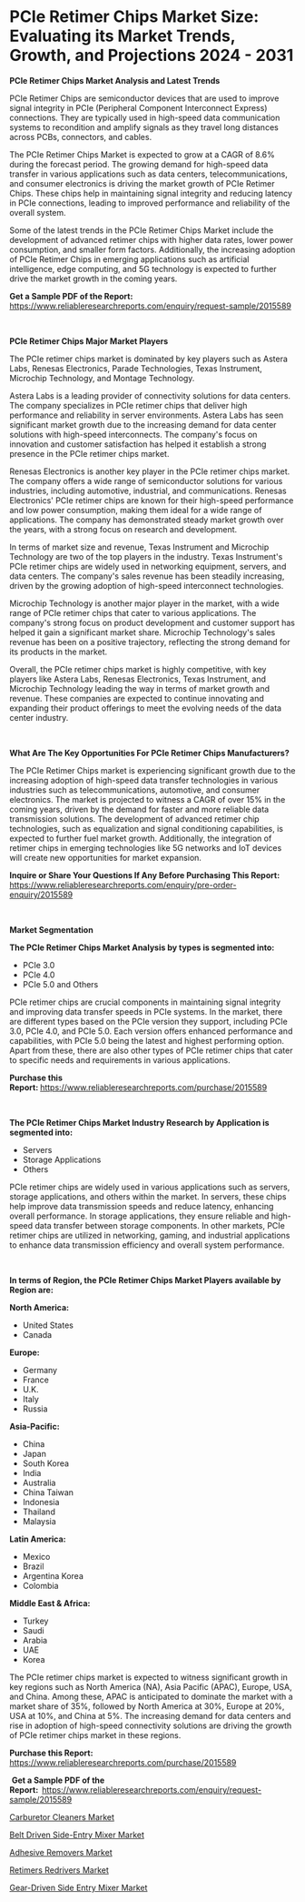 <p><h1>PCIe Retimer Chips Market Size: Evaluating its Market Trends, Growth, and Projections 2024 - 2031</h1></p><p><strong>PCIe Retimer Chips Market Analysis and Latest Trends</strong></p>
<p><p>PCIe Retimer Chips are semiconductor devices that are used to improve signal integrity in PCIe (Peripheral Component Interconnect Express) connections. They are typically used in high-speed data communication systems to recondition and amplify signals as they travel long distances across PCBs, connectors, and cables.</p><p>The PCIe Retimer Chips Market is expected to grow at a CAGR of 8.6% during the forecast period. The growing demand for high-speed data transfer in various applications such as data centers, telecommunications, and consumer electronics is driving the market growth of PCIe Retimer Chips. These chips help in maintaining signal integrity and reducing latency in PCIe connections, leading to improved performance and reliability of the overall system.</p><p>Some of the latest trends in the PCIe Retimer Chips Market include the development of advanced retimer chips with higher data rates, lower power consumption, and smaller form factors. Additionally, the increasing adoption of PCIe Retimer Chips in emerging applications such as artificial intelligence, edge computing, and 5G technology is expected to further drive the market growth in the coming years.</p></p>
<p><strong>Get a Sample PDF of the Report:&nbsp;</strong> <a href="https://www.reliableresearchreports.com/enquiry/request-sample/2015589">https://www.reliableresearchreports.com/enquiry/request-sample/2015589</a></p>
<p>&nbsp;</p>
<p><strong>PCIe Retimer Chips Major Market Players</strong></p>
<p><p>The PCIe retimer chips market is dominated by key players such as Astera Labs, Renesas Electronics, Parade Technologies, Texas Instrument, Microchip Technology, and Montage Technology. </p><p>Astera Labs is a leading provider of connectivity solutions for data centers. The company specializes in PCIe retimer chips that deliver high performance and reliability in server environments. Astera Labs has seen significant market growth due to the increasing demand for data center solutions with high-speed interconnects. The company's focus on innovation and customer satisfaction has helped it establish a strong presence in the PCIe retimer chips market.</p><p>Renesas Electronics is another key player in the PCIe retimer chips market. The company offers a wide range of semiconductor solutions for various industries, including automotive, industrial, and communications. Renesas Electronics' PCIe retimer chips are known for their high-speed performance and low power consumption, making them ideal for a wide range of applications. The company has demonstrated steady market growth over the years, with a strong focus on research and development.</p><p>In terms of market size and revenue, Texas Instrument and Microchip Technology are two of the top players in the industry. Texas Instrument's PCIe retimer chips are widely used in networking equipment, servers, and data centers. The company's sales revenue has been steadily increasing, driven by the growing adoption of high-speed interconnect technologies.</p><p>Microchip Technology is another major player in the market, with a wide range of PCIe retimer chips that cater to various applications. The company's strong focus on product development and customer support has helped it gain a significant market share. Microchip Technology's sales revenue has been on a positive trajectory, reflecting the strong demand for its products in the market.</p><p>Overall, the PCIe retimer chips market is highly competitive, with key players like Astera Labs, Renesas Electronics, Texas Instrument, and Microchip Technology leading the way in terms of market growth and revenue. These companies are expected to continue innovating and expanding their product offerings to meet the evolving needs of the data center industry.</p></p>
<p>&nbsp;</p>
<p><strong>What Are The Key Opportunities For PCIe Retimer Chips Manufacturers?</strong></p>
<p><p>The PCIe Retimer Chips market is experiencing significant growth due to the increasing adoption of high-speed data transfer technologies in various industries such as telecommunications, automotive, and consumer electronics. The market is projected to witness a CAGR of over 15% in the coming years, driven by the demand for faster and more reliable data transmission solutions. The development of advanced retimer chip technologies, such as equalization and signal conditioning capabilities, is expected to further fuel market growth. Additionally, the integration of retimer chips in emerging technologies like 5G networks and IoT devices will create new opportunities for market expansion.</p></p>
<p><strong>Inquire or Share Your Questions If Any Before Purchasing This Report:</strong> <a href="https://www.reliableresearchreports.com/enquiry/pre-order-enquiry/2015589">https://www.reliableresearchreports.com/enquiry/pre-order-enquiry/2015589</a></p>
<p>&nbsp;</p>
<p><strong>Market Segmentation</strong></p>
<p><strong>The PCIe Retimer Chips Market Analysis by types is segmented into:</strong></p>
<p><ul><li>PCIe 3.0</li><li>PCIe 4.0</li><li>PCIe 5.0 and Others</li></ul></p>
<p><p>PCIe retimer chips are crucial components in maintaining signal integrity and improving data transfer speeds in PCIe systems. In the market, there are different types based on the PCIe version they support, including PCIe 3.0, PCIe 4.0, and PCIe 5.0. Each version offers enhanced performance and capabilities, with PCIe 5.0 being the latest and highest performing option. Apart from these, there are also other types of PCIe retimer chips that cater to specific needs and requirements in various applications.</p></p>
<p><strong>Purchase this Report:&nbsp;</strong><a href="https://www.reliableresearchreports.com/purchase/2015589">https://www.reliableresearchreports.com/purchase/2015589</a></p>
<p>&nbsp;</p>
<p><strong>The PCIe Retimer Chips Market Industry Research by Application is segmented into:</strong></p>
<p><ul><li>Servers</li><li>Storage Applications</li><li>Others</li></ul></p>
<p><p>PCIe retimer chips are widely used in various applications such as servers, storage applications, and others within the market. In servers, these chips help improve data transmission speeds and reduce latency, enhancing overall performance. In storage applications, they ensure reliable and high-speed data transfer between storage components. In other markets, PCIe retimer chips are utilized in networking, gaming, and industrial applications to enhance data transmission efficiency and overall system performance.</p></p>
<p>&nbsp;</p>
<p><strong>In terms of Region, the PCIe Retimer Chips Market Players available by Region are:</strong></p>
<p>
    <p> <strong> North America: </strong>
        <ul>
            <li>United States</li>
            <li>Canada</li>
        </ul>
        </p> 
    <p> <strong> Europe: </strong>
        <ul>
            <li>Germany</li>
            <li>France</li>
            <li>U.K.</li>
            <li>Italy</li>
            <li>Russia</li>
        </ul>
        </p> 
    <p> <strong> Asia-Pacific: </strong>
        <ul>
            <li>China</li>
            <li>Japan</li>
            <li>South Korea</li>
            <li>India</li>
            <li>Australia</li>
            <li>China Taiwan</li>
            <li>Indonesia</li>
            <li>Thailand</li>
            <li>Malaysia</li>
        </ul>
        </p> 
    <p> <strong> Latin America: </strong>
        <ul>
            <li>Mexico</li>
            <li>Brazil</li>
            <li>Argentina Korea</li>
            <li>Colombia</li>
        </ul>
        </p> 
    <p> <strong> Middle East & Africa: </strong>
        <ul>
            <li>Turkey</li>
            <li>Saudi</li>
            <li>Arabia</li>
            <li>UAE</li>
            <li>Korea</li>
        </ul>
    </p>
    </p>
<p><p>The PCIe retimer chips market is expected to witness significant growth in key regions such as North America (NA), Asia Pacific (APAC), Europe, USA, and China. Among these, APAC is anticipated to dominate the market with a market share of 35%, followed by North America at 30%, Europe at 20%, USA at 10%, and China at 5%. The increasing demand for data centers and rise in adoption of high-speed connectivity solutions are driving the growth of PCIe retimer chips market in these regions.</p></p>
<p><strong>Purchase this Report: </strong><a href="https://www.reliableresearchreports.com/purchase/2015589">https://www.reliableresearchreports.com/purchase/2015589</a></p>
<p>&nbsp;<strong>Get a Sample PDF of the Report:&nbsp;&nbsp;</strong><a href="https://www.reliableresearchreports.com/enquiry/request-sample/2015589">https://www.reliableresearchreports.com/enquiry/request-sample/2015589</a></p>
<p><strong></strong></p>
<p><p><a href="https://view.publitas.com/reportprime-1/carburetor-cleaners-market-research-report-unlocks-analysis-on-the-market-financial-status-market-size-and-market-revenue-upto-2031/">Carburetor Cleaners Market</a></p><p><a href="https://issuu.com/reportprime-2/docs/belt-driven-side-entry-mixer-market-size-2030.pptx">Belt Driven Side-Entry Mixer Market</a></p><p><a href="https://view.publitas.com/reportprime-1/adhesive-removers-market-centers-on-aspects-such-as-market-growth-market-share-market-opportunity-and-projected-forecasts-spanning-from-2024-to-2031/">Adhesive Removers Market</a></p><p><a href="https://github.com/Airanohannonzb68e5pb53oc1/Market-Research-Report-List-1/blob/main/retimers-redrivers-market.md">Retimers Redrivers Market</a></p><p><a href="https://issuu.com/reportprime-2/docs/gear-driven-side-entry-mixer-market-size-2030.pptx">Gear-Driven Side Entry Mixer Market</a></p></p>